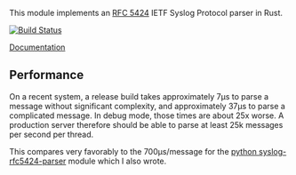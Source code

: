 This module implements an [RFC 5424](https://tools.ietf.org/html/rfc5424) IETF Syslog Protocol parser in Rust.

[![Build Status](https://travis-ci.org/Roguelazer/rust-syslog-rfc5424.svg?branch=master)](https://travis-ci.org/Roguelazer/rust-syslog-rfc5424)

[Documentation](http://roguelazer.github.io/rust-syslog-rfc5424/syslog_rfc5424/)

## Performance

On a recent system, a release build takes approximately 7µs to parse a message without significant complexity, and approximately 37µs to parse a complicated message. In debug mode, those times are about 25x worse. A production server therefore should be able to parse at least 25k messages per second per thread.

This compares very favorably to the 700µs/message for the [python syslog-rfc5424-parser](https://github.com/EasyPost/syslog-rfc5424-parser) module which I also wrote.
